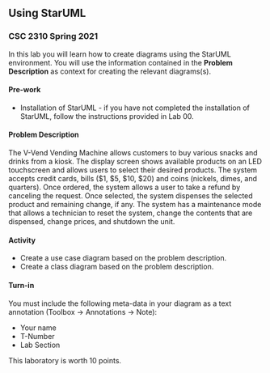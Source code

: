 ## Using StarUML
### CSC 2310 Spring 2021

In this lab you will learn how to create diagrams using the StarUML environment. You will use the information contained in the **Problem Description** as context for creating the relevant diagrams(s).

#### Pre-work
* Installation of StarUML - if you have not completed the installation of StarUML, follow the instructions provided in Lab 00.


#### Problem Description
The V-Vend Vending Machine allows customers to buy various snacks and drinks from a kiosk. The display screen shows available products on an LED touchscreen and allows users to select their desired products. The system accepts credit cards, bills (\$1, \$5, \$10, \$20) and coins (nickels, dimes, and quarters). Once ordered, the system allows a user to take a refund by canceling the request. Once selected, the system dispenses the selected product and remaining change, if any. The system has a maintenance mode that allows a technician to reset the system, change the contents that are dispensed, change prices, and shutdown the unit.

#### Activity
* Create a use case diagram based on the problem description.
* Create a class diagram based on the problem description.

#### Turn-in
You must include the following meta-data in your diagram as a text annotation (Toolbox &#8594; Annotations &#8594; Note):
* Your name
* T-Number
* Lab Section

This laboratory is worth 10 points.